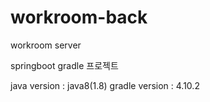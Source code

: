 # workroom-back
workroom server

springboot gradle 프로젝트

java version : java8(1.8)
gradle version : 4.10.2
